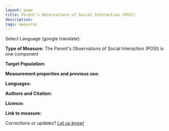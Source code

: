 ```yaml
---
layout: page
title: Parent's Observations of Social Interaction (POSI)
description:
tags: measures
---
```


Select Language (google translate):  

<div id="google_translate_element"></div><script type="text/javascript">
function googleTranslateElementInit() {
  new google.translate.TranslateElement({pageLanguage: 'en', layout: google.translate.TranslateElement.InlineLayout.SIMPLE, gaTrack: true, gaId: 'UA-64320648-1'}, 'google_translate_element');
}
</script><script type="text/javascript" src="//translate.google.com/translate_a/element.js?cb=googleTranslateElementInit"></script>  

**Type of Measure:**  The Parent's Observations of Social Interaction (POSI) is one component 

**Target Population:** 

**Measurement properties and previous use:** 

**Languages:**

**Authors and Citation:**

**Licence:** 

**Link to measure:**

Corrections or updates? [Let us know!](http://disabilitymeasures.org/contact)
